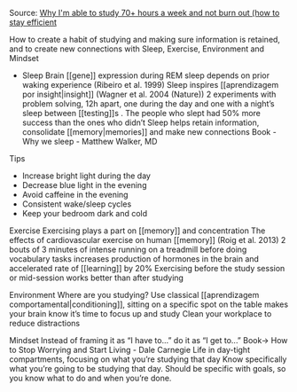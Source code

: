 Source: [Why I'm able to study 70+ hours a week and not burn out (how to stay efficient](https://youtu.be/FARXrLsBNJY)

How to create a habit of studying and making sure information is retained, and to create new connections with Sleep, Exercise, Environment and Mindset

- Sleep
	Brain [[gene]] expression during REM sleep depends on prior waking experience (Ribeiro et al. 1999)
	Sleep inspires [[aprendizagem por insight|insight]] (Wagner et al. 2004 (Nature))
	2 experiments with problem solving, 12h apart, one during the day and one with a night’s sleep between [[testing]]s . The people who slept had 50% more success than the ones who didn’t
	Sleep helps retain information, consolidate [[memory|memories]] and make new connections
	Book - Why we sleep - Matthew Walker, MD

Tips
- Increase bright light during the day
- Decrease blue light in the evening
- Avoid caffeine in the evening
- Consistent wake/sleep cycles
- Keep your bedroom dark and cold


Exercise
	Exercising plays a part on [[memory]] and concentration
	The effects of cardiovascular exercise on human [[memory]] (Roig et al. 2013)
	2 bouts of 3 minutes of intense running on a treadmill before doing vocabulary tasks increases production of hormones in the brain and accelerated rate of [[learning]] by 20%
	Exercising before the study session or mid-session works better than after studying

Environment
	Where are you studying?
	Use classical [[aprendizagem comportamental|conditioning]], sitting on a specific spot on the table makes your brain know it’s time to focus up and study
	Clean your workplace to reduce distractions

Mindset
	Instead of framing it as “I have to...” do it as “I get to...”
	Book→ How to Stop Worrying and Start Living - Dale Carnegie
	Life in day-tight compartments, focusing on what you’re studying that day
	Know specifically what you’re going to be studying that day. Should be specific with goals, so you know what to do and when you’re done.
